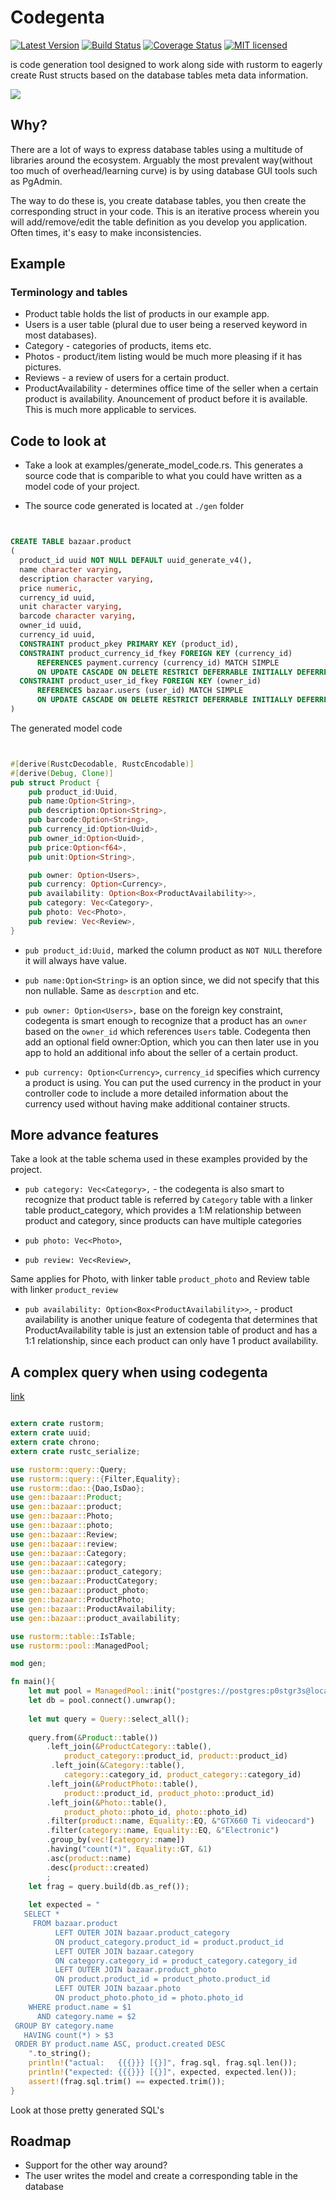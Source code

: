 # Codegenta

[![Latest Version](https://img.shields.io/crates/v/codegenta.svg)](https://crates.io/crates/codegenta)
[![Build Status](https://api.travis-ci.org/ivanceras/codegenta.svg)](https://travis-ci.org/ivanceras/codegenta)
[![Coverage Status](https://coveralls.io/repos/ivanceras/codegenta/badge.svg?branch=master&service=github)](https://coveralls.io/github/ivanceras/codegenta?branch=master)
[![MIT licensed](https://img.shields.io/badge/license-MIT-blue.svg)](./LICENSE)

is code generation tool designed to work along side with rustorm to eagerly create Rust structs based on the database tables meta data information.

![](https://raw.githubusercontent.com/ivanceras/codegenta/master/kutsinta.png)

## Why?
There are a lot of ways to express database tables using a multitude of libraries around the ecosystem.
Arguably the most prevalent way(without too much of overhead/learning curve) is by using database GUI tools such as PgAdmin.


The way to do these is, you create database tables, you then create the corresponding struct in your code. This is an iterative process wherein you will add/remove/edit the table definition as you develop you application. Often times, it's easy to make inconsistencies.




## Example

### Terminology and tables
* Product table holds the list of products in our example app.
* Users is a user table (plural due to user being a reserved keyword in most databases).
* Category - categories of products, items etc.
* Photos - product/item listing would be much more pleasing if it has pictures.
* Reviews - a review of users for a certain product.
* ProductAvailability - determines office time of the seller when a certain product is availability. Anouncement of product before it is available. This is much more applicable to services.

## Code to look at
* Take a look at examples/generate_model_code.rs. This generates a source code that is comparible to what you could have written as a model code of your project.

* The source code generated is located at `./gen` folder

```sql


CREATE TABLE bazaar.product
(
  product_id uuid NOT NULL DEFAULT uuid_generate_v4(),
  name character varying,
  description character varying,
  price numeric,
  currency_id uuid,
  unit character varying,
  barcode character varying,
  owner_id uuid,
  currency_id uuid,
  CONSTRAINT product_pkey PRIMARY KEY (product_id),
  CONSTRAINT product_currency_id_fkey FOREIGN KEY (currency_id)
      REFERENCES payment.currency (currency_id) MATCH SIMPLE
      ON UPDATE CASCADE ON DELETE RESTRICT DEFERRABLE INITIALLY DEFERRED,
  CONSTRAINT product_user_id_fkey FOREIGN KEY (owner_id)
      REFERENCES bazaar.users (user_id) MATCH SIMPLE
      ON UPDATE CASCADE ON DELETE RESTRICT DEFERRABLE INITIALLY DEFERRED
)

```

The generated model code

```rust


#[derive(RustcDecodable, RustcEncodable)]
#[derive(Debug, Clone)]
pub struct Product {
    pub product_id:Uuid,
    pub name:Option<String>,
    pub description:Option<String>,
    pub barcode:Option<String>,
    pub currency_id:Option<Uuid>,
    pub owner_id:Option<Uuid>,
    pub price:Option<f64>,
    pub unit:Option<String>,

    pub owner: Option<Users>,
    pub currency: Option<Currency>,
    pub availability: Option<Box<ProductAvailability>>,
    pub category: Vec<Category>,
    pub photo: Vec<Photo>,
    pub review: Vec<Review>,
}

```

* `pub product_id:Uuid,` marked the column product as `NOT NULL` therefore it will always have value.

* `pub name:Option<String>` is an option since, we did not specify that this non nullable. Same as `descrption` and etc.

* `pub owner: Option<Users>,` base on the foreign key constraint, codegenta is smart enough to recognize that a product has an `owner` based on the `owner_id` which references `Users` table. Codegenta then add an optional field owner:Option<Users>, which you can then later use in you app to hold an additional info about the seller of a certain product.


* `pub currency: Option<Currency>`, `currency_id` specifies which currency a product is using. You can put the used currency in the product in your controller code to include a more detailed information about the currency used without having make additional container structs.

## More advance features
Take a look at the table schema used in these examples provided by the project.

* `pub category: Vec<Category>,` - the codegenta is also smart to recognize that product table is referred by `Category` table with a linker table product_category,
which provides a 1:M relationship between product and category, since products can have multiple categories

* `pub photo: Vec<Photo>`,
* `pub review: Vec<Review>`,

Same applies for Photo, with linker table `product_photo`
and Review table with linker `product_review`


* `pub availability: Option<Box<ProductAvailability>>`,  - product availability is another unique feature of codegenta that determines that ProductAvailability table is just an extension table of product and has a 1:1 relationship, since each product can only have 1 product availability.


## A complex query when using codegenta
[link](https://github.com/ivanceras/codegenta/blob/master/examples/complex_query.rs)
```rust

extern crate rustorm;
extern crate uuid;
extern crate chrono;
extern crate rustc_serialize;

use rustorm::query::Query;
use rustorm::query::{Filter,Equality};
use rustorm::dao::{Dao,IsDao};
use gen::bazaar::Product;
use gen::bazaar::product;
use gen::bazaar::Photo;
use gen::bazaar::photo;
use gen::bazaar::Review;
use gen::bazaar::review;
use gen::bazaar::Category;
use gen::bazaar::category;
use gen::bazaar::product_category;
use gen::bazaar::ProductCategory;
use gen::bazaar::product_photo;
use gen::bazaar::ProductPhoto;
use gen::bazaar::ProductAvailability;
use gen::bazaar::product_availability;

use rustorm::table::IsTable;
use rustorm::pool::ManagedPool;

mod gen;

fn main(){
    let mut pool = ManagedPool::init("postgres://postgres:p0stgr3s@localhost/bazaar_v6",1);
    let db = pool.connect().unwrap();
    
    let mut query = Query::select_all();
    
    query.from(&Product::table())
        .left_join(&ProductCategory::table(),
            product_category::product_id, product::product_id)
         .left_join(&Category::table(),
            category::category_id, product_category::category_id)
        .left_join(&ProductPhoto::table(),
            product::product_id, product_photo::product_id)
        .left_join(&Photo::table(), 
            product_photo::photo_id, photo::photo_id)
        .filter(product::name, Equality::EQ, &"GTX660 Ti videocard")
        .filter(category::name, Equality::EQ, &"Electronic")
        .group_by(vec![category::name])
        .having("count(*)", Equality::GT, &1)
        .asc(product::name)
        .desc(product::created)
        ;
    let frag = query.build(db.as_ref());
    
    let expected = "
   SELECT *
     FROM bazaar.product
          LEFT OUTER JOIN bazaar.product_category 
          ON product_category.product_id = product.product_id 
          LEFT OUTER JOIN bazaar.category 
          ON category.category_id = product_category.category_id 
          LEFT OUTER JOIN bazaar.product_photo 
          ON product.product_id = product_photo.product_id 
          LEFT OUTER JOIN bazaar.photo 
          ON product_photo.photo_id = photo.photo_id 
    WHERE product.name = $1 
      AND category.name = $2 
 GROUP BY category.name 
   HAVING count(*) > $3 
 ORDER BY product.name ASC, product.created DESC
    ".to_string();
    println!("actual:   {{{}}} [{}]", frag.sql, frag.sql.len());
    println!("expected: {{{}}} [{}]", expected, expected.len());
    assert!(frag.sql.trim() == expected.trim());
}
```

Look at those pretty generated SQL's

## Roadmap

* Support for the other way around?
*    The user writes the model and create a corresponding table in the database

